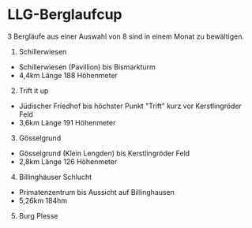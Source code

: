 # LLG-Berglaufcup

3 Bergläufe aus einer Auswahl von 8 sind in einem Monat zu bewältigen.

1. Schillerwiesen 
  - Schillerwiesen (Pavillion) bis Bismarkturm
  - 4,4km Länge 188 Höhenmeter
2. Trift it up
  - Jüdischer Friedhof bis höchster Punkt "Trift" kurz vor Kerstlingröder Feld
  - 3,6km Länge 191 Höhenmeter
3. Gösselgrund
  - Gösselgrund (Klein Lengden) bis Kerstlingröder Feld
  - 2,8km  Länge 126 Höhenmeter
4. Billinghäuser Schlucht
  - Primatenzentrum bis Aussicht auf Billinghausen
  - 5,26km 184hm
5. Burg Plesse
